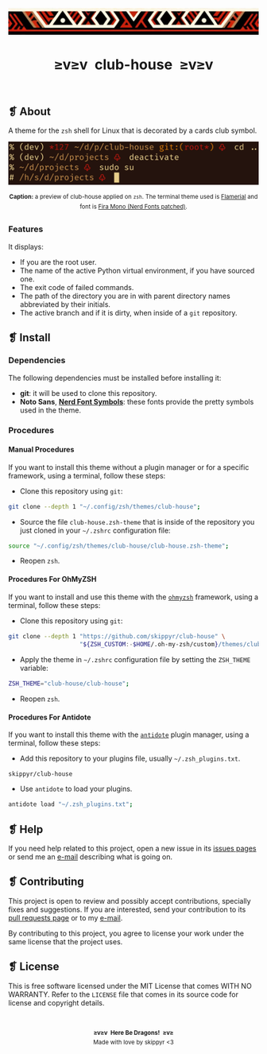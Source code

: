 <p align="center">
  <img alt="" src="assets/ornament.webp" />
</p>
<h1 align="center">≥v≥v&ensp;club-house&ensp;≥v≥v</h1>
<p align="center">
  <img alt="" src="https://img.shields.io/github/license/skippyr/club-house?style=plastic&label=%E2%89%A5%20license&labelColor=%2324130e&color=%23b8150d" />
  &nbsp;
  <img alt="" src="https://img.shields.io/github/v/tag/skippyr/club-house?style=plastic&label=%E2%89%A5%20tag&labelColor=%2324130e&color=%23b8150d" />
  &nbsp;
  <img alt="" src="https://img.shields.io/github/commit-activity/t/skippyr/club-house?style=plastic&label=%E2%89%A5%20commits&labelColor=%2324130e&color=%23b8150d" />
  &nbsp;
  <img alt="" src="https://img.shields.io/github/stars/skippyr/club-house?style=plastic&label=%E2%89%A5%20stars&labelColor=%2324130e&color=%23b8150d" />
</p>

## ❡ About

A theme for the `zsh` shell for Linux that is decorated by a cards club symbol.

<p align="center">
  <img alt="" src="assets/preview.webp" />
</p>
<p align="center"><sup><strong>Caption:</strong> a preview of club-house applied on <code>zsh</code>. The terminal theme used is <a href="https://github.com/skippyr/flamerial">Flamerial</a> and font is <a href="https://www.nerdfonts.com/font-downloads">Fira Mono (Nerd Fonts patched)</a>.</sup></p>

### Features

It displays:

- If you are the root user.
- The name of the active Python virtual environment, if you have sourced one.
- The exit code of failed commands.
- The path of the directory you are in with parent directory names abbreviated by their initials.
- The active branch and if it is dirty, when inside of a `git` repository.

## ❡ Install

### Dependencies

The following dependencies must be installed before installing it:

- **git**: it will be used to clone this repository.
- **Noto Sans**, [**Nerd Font Symbols**](https://www.nerdfonts.com/font-downloads): these fonts provide the pretty symbols used in the theme.

### Procedures

#### Manual Procedures

If you want to install this theme without a plugin manager or for a specific framework, using a terminal, follow these steps:

- Clone this repository using `git`:

```sh
git clone --depth 1 "~/.config/zsh/themes/club-house";
```

- Source the file `club-house.zsh-theme` that is inside of the repository you just cloned in your `~/.zshrc` configuration file:

```zsh
source "~/.config/zsh/themes/club-house/club-house.zsh-theme";
```

- Reopen `zsh`.

#### Procedures For OhMyZSH

If you want to install and use this theme with the [`ohmyzsh`](https://github.com/ohmyzsh/ohmyzsh) framework, using a terminal, follow these steps:

- Clone this repository using `git`:

```sh
git clone --depth 1 "https://github.com/skippyr/club-house" \
                    "${ZSH_CUSTOM:-$HOME/.oh-my-zsh/custom}/themes/club-house";
```

- Apply the theme in `~/.zshrc` configuration file by setting the `ZSH_THEME` variable:

```zsh
ZSH_THEME="club-house/club-house";
```

- Reopen `zsh`.

#### Procedures For Antidote

If you want to install this theme with the [`antidote`](https://github.com/mattmc3/antidote) plugin manager, using a terminal, follow these steps:

- Add this repository to your plugins file, usually `~/.zsh_plugins.txt`.

```
skippyr/club-house
```

- Use `antidote` to load your plugins.

```zsh
antidote load "~/.zsh_plugins.txt";
```

## ❡ Help

If you need help related to this project, open a new issue in its [issues pages](https://github.com/skippyr/club-house/issues) or send me an [e-mail](mailto:skippyr.developer@gmail.com) describing what is going on.

## ❡ Contributing

This project is open to review and possibly accept contributions, specially fixes and suggestions. If you are interested, send your contribution to its [pull requests page](https://github.com/skippyr/club-house/pulls) or to my [e-mail](mailto:skippyr.developer@gmail.com).

By contributing to this project, you agree to license your work under the same license that the project uses.

## ❡ License

This is free software licensed under the MIT License that comes WITH NO WARRANTY. Refer to the `LICENSE` file that comes in its source code for license and copyright details.

&ensp;
<p align="center"><sup><strong>≥v≥v&ensp;Here Be Dragons!&ensp;≥v≥</strong><br />Made with love by skippyr <3</sup></p>

